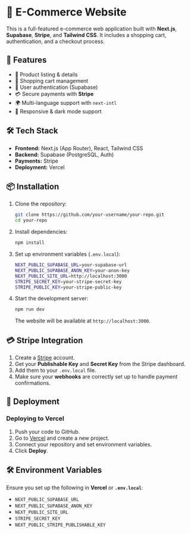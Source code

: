# 🛒 E-Commerce Website

This is a full-featured e-commerce web application built with **Next.js**, **Supabase**, **Stripe**, and **Tailwind CSS**. It includes a shopping cart, authentication, and a checkout process.

## 🚀 Features

- 🎁 Product listing & details
- 🛒 Shopping cart management
- 🔑 User authentication (Supabase)
- 💳 Secure payments with **Stripe**
- 🌍 Multi-language support with `next-intl`
- 🌟 Responsive & dark mode support

## 🛠️ Tech Stack

- **Frontend:** Next.js (App Router), React, Tailwind CSS
- **Backend:** Supabase (PostgreSQL, Auth)
- **Payments:** Stripe
- **Deployment:** Vercel

## 📦 Installation

1. Clone the repository:
   ```sh
   git clone https://github.com/your-username/your-repo.git
   cd your-repo
   ```
2. Install dependencies:
   ```sh
   npm install
   ```
3. Set up environment variables (`.env.local`):
   ```sh
   NEXT_PUBLIC_SUPABASE_URL=your-supabase-url
   NEXT_PUBLIC_SUPABASE_ANON_KEY=your-anon-key
   NEXT_PUBLIC_SITE_URL=http://localhost:3000
   STRIPE_SECRET_KEY=your-stripe-secret-key
   STRIPE_PUBLIC_KEY=your-stripe-public-key
   ```
4. Start the development server:
   ```sh
   npm run dev
   ```
   The website will be available at `http://localhost:3000`.

## 💳 Stripe Integration

1. Create a [Stripe](https://stripe.com/) account.
2. Get your **Publishable Key** and **Secret Key** from the Stripe dashboard.
3. Add them to your `.env.local` file.
4. Make sure your **webhooks** are correctly set up to handle payment confirmations.

## 🚀 Deployment

### **Deploying to Vercel**

1. Push your code to GitHub.
2. Go to [Vercel](https://vercel.com) and create a new project.
3. Connect your repository and set environment variables.
4. Click **Deploy**.

## 🛠 Environment Variables

Ensure you set up the following in **Vercel** or **`.env.local`**:

- `NEXT_PUBLIC_SUPABASE_URL`
- `NEXT_PUBLIC_SUPABASE_ANON_KEY`
- `NEXT_PUBLIC_SITE_URL`
- `STRIPE_SECRET_KEY`
- `NEXT_PUBLIC_STRIPE_PUBLISHABLE_KEY`
